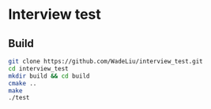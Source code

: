 # Interview test

## Build

```sh
git clone https://github.com/WadeLiu/interview_test.git
cd interview_test
mkdir build && cd build
cmake ..
make
./test
```
